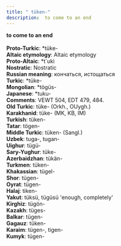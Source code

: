 ```yaml
---
title: " tüken-"
description:  to come to an end
---
```

<strong> to come to an end</strong><br><br>
<strong>Proto-Turkic</strong>:  *tüke-<br>
<strong>Altaic etymology</strong>:  Altaic etymology<br>
<strong> Proto-Altaic</strong>:  *t`ukì<br>
<strong>Nostratic</strong>:  Nostratic<br>
<strong>Russian meaning</strong>:  кончаться, истощаться<br>
<strong>Turkic</strong>:  *tüke-<br>
<strong>Mongolian</strong>:  *tögüs-<br>
<strong>Japanese</strong>:  *tuku-<br>
<strong>Comments</strong>:  VEWT 504, EDT 479, 484.<br>
<strong>Old Turkic</strong>:  tüke- (Orkh., OUygh.)<br>
<strong>Karakhanid</strong>:  tüke- (MK, KB, IM)<br>
<strong>Turkish</strong>:  tüken-<br>
<strong>Tatar</strong>:  tögen-<br>
<strong>Middle Turkic</strong>:  tüken- (Sangl.)<br>
<strong>Uzbek</strong>:  tuga-, tugan-<br>
<strong>Uighur</strong>:  tügü-<br>
<strong>Sary-Yughur</strong>:  tüke-<br>
<strong>Azerbaidzhan</strong>:  tükän-<br>
<strong>Turkmen</strong>:  tüken-<br>
<strong>Khakassian</strong>:  tügel-<br>
<strong>Shor</strong>:  tügen-<br>
<strong>Oyrat</strong>:  tügen-<br>
<strong>Halaj</strong>:  tiken-<br>
<strong>Yakut</strong>:  tüksü, tügüsü 'enough, completely'<br>
<strong>Kirghiz</strong>:  tügön-<br>
<strong>Kazakh</strong>:  tüges-<br>
<strong>Balkar</strong>:  tügen-<br>
<strong>Gagauz</strong>:  tüken-<br>
<strong>Karaim</strong>:  tügen-, tigen-<br>
<strong>Kumyk</strong>:  tügen-<br>


